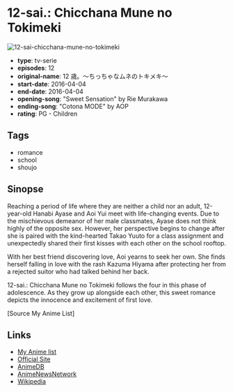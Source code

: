 # 12-sai.: Chicchana Mune no Tokimeki

![12-sai-chicchana-mune-no-tokimeki](https://cdn.myanimelist.net/images/anime/11/78391.jpg)

-   **type**: tv-serie
-   **episodes**: 12
-   **original-name**: 12 歳。～ちっちゃなムネのトキメキ～
-   **start-date**: 2016-04-04
-   **end-date**: 2016-04-04
-   **opening-song**: "Sweet Sensation" by Rie Murakawa
-   **ending-song**: "Cotona MODE" by AOP
-   **rating**: PG - Children

## Tags

-   romance
-   school
-   shoujo

## Sinopse

Reaching a period of life where they are neither a child nor an adult, 12-year-old Hanabi Ayase and Aoi Yui meet with life-changing events. Due to the mischievous demeanor of her male classmates, Ayase does not think highly of the opposite sex. However, her perspective begins to change after she is paired with the kind-hearted Takao Yuuto for a class assignment and unexpectedly shared their first kisses with each other on the school rooftop.

With her best friend discovering love, Aoi yearns to seek her own. She finds herself falling in love with the rash Kazuma Hiyama after protecting her from a rejected suitor who had talked behind her back.

12-sai.: Chicchana Mune no Tokimeki follows the four in this phase of adolescence. As they grow up alongside each other, this sweet romance depicts the innocence and excitement of first love.

[Source My Anime List]

## Links

-   [My Anime list](https://myanimelist.net/anime/32601/12-sai__Chicchana_Mune_no_Tokimeki)
-   [Official Site](http://www.shogakukan.co.jp/pr/12sai/)
-   [AnimeDB](http://anidb.info/perl-bin/animedb.pl?show=anime&aid=11899)
-   [AnimeNewsNetwork](http://www.animenewsnetwork.com/encyclopedia/anime.php?id=18049)
-   [Wikipedia](http://en.wikipedia.org/wiki/Age_12)

